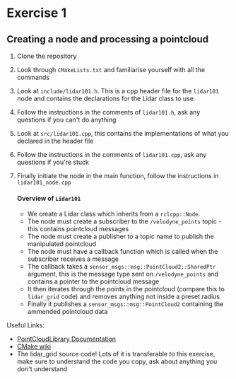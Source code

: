 # Exercise 1
## Creating a node and processing a pointcloud

1) Clone the repository
2) Look through `CMakeLists.txt` and familiarise yourself with all the commands
3) Look at `include/lidar101.h`. This is a cpp header file for the `lidar101` node and contains the declarations for the Lidar class to use.
4) Follow the instructions in the comments of `lidar101.h`, ask any questions if you can't do anything
5) Look at `src/lidar101.cpp`, this contains the implementations of what you declared in the header file
6) Follow the instructions in the comments of `lidar101.cpp`, ask any questions if you're stuck
7) Finally initiate the node in the main function, follow the instructions in `lidar101_node.cpp`

    #### Overview of `Lidar101`
    - We create a Lidar class which inherits from a `rclcpp::Node`. 
    - The node must create a subscriber to the `/velodyne_points` topic - this contains pointcloud messages
    - The node must create a publisher to a topic name to publish the manipulated pointcloud
    - The node must have a callback function which is called when the subscriber receives a message
    - The callback takes a `sensor_msgs::msg::PointCloud2::SharedPtr` argument, this is the message type sent on `/velodyne_points` and contains a pointer to the pointcloud message
    - It then iterates through the points in the pointcloud (compare this to `lidar_grid` code) and removes anything not inside a preset radius
    - Finally it publishes a `sensor_msgs::msg::PointCloud2` containing the ammended pointcloud data
 
Useful Links:
- [PointCloudLibrary Documentation](https://pointclouds.org/documentation/)
- [CMake wiki](https://gitlab.kitware.com/cmake/community/-/wikis/Home)
- The lidar_grid source code! Lots of it is transferable to this exercise, make sure to understand the code you copy, ask about anything you don't understand
